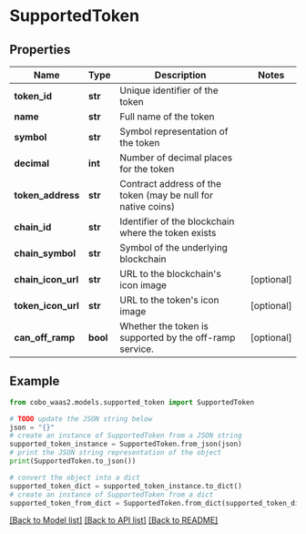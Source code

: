 # SupportedToken


## Properties

Name | Type | Description | Notes
------------ | ------------- | ------------- | -------------
**token_id** | **str** | Unique identifier of the token | 
**name** | **str** | Full name of the token | 
**symbol** | **str** | Symbol representation of the token | 
**decimal** | **int** | Number of decimal places for the token | 
**token_address** | **str** | Contract address of the token (may be null for native coins) | 
**chain_id** | **str** | Identifier of the blockchain where the token exists | 
**chain_symbol** | **str** | Symbol of the underlying blockchain | 
**chain_icon_url** | **str** | URL to the blockchain&#39;s icon image | [optional] 
**token_icon_url** | **str** | URL to the token&#39;s icon image | [optional] 
**can_off_ramp** | **bool** | Whether the token is supported by the off-ramp service. | [optional] 

## Example

```python
from cobo_waas2.models.supported_token import SupportedToken

# TODO update the JSON string below
json = "{}"
# create an instance of SupportedToken from a JSON string
supported_token_instance = SupportedToken.from_json(json)
# print the JSON string representation of the object
print(SupportedToken.to_json())

# convert the object into a dict
supported_token_dict = supported_token_instance.to_dict()
# create an instance of SupportedToken from a dict
supported_token_from_dict = SupportedToken.from_dict(supported_token_dict)
```
[[Back to Model list]](../README.md#documentation-for-models) [[Back to API list]](../README.md#documentation-for-api-endpoints) [[Back to README]](../README.md)


